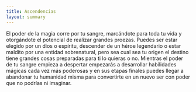 ```yaml
---
title: Ascendencias
layout: summary
---
```


El poder de la magia corre por tu sangre, marcándote para toda tu vida y otorgándote el potencial de realizar grandes proezas. Puedes ser estar elegido por un dios o espíritu, descender de un héroe legendario o estar maldito por una entidad sobrenatural, pero sea cual sea tu origen el destino tiene grandes cosas preparadas para ti lo quieras o no. Mientras el poder de tu sangre empieza a despertar empezarás a desarrollar habilidades mágicas cada vez más poderosas y en sus etapas finales puedes llegar a abandonar tu humanidad misma para convertirte en un nuevo ser con poder que no podrías ni imaginar.
